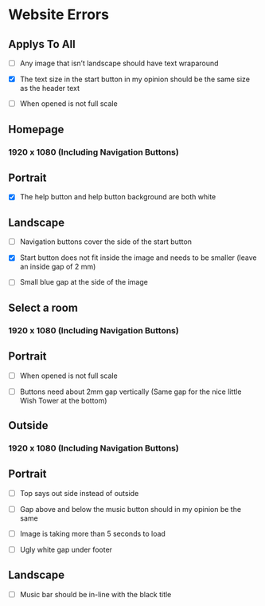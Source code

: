 # Website Errors
## Applys To All

- [ ] Any image that isn’t landscape should have text wraparound

- [x] The text size in the start button in my opinion should be the same size as the header text

- [ ] When opened is not full scale

## Homepage

### 1920 x 1080 (Including Navigation Buttons)

## Portrait

- [x] The help button and help button background are both white

## Landscape

- [ ] Navigation buttons cover the side of the start button

- [x] Start button does not fit inside the image and needs to be smaller (leave an inside gap of 2 mm)

- [ ] Small blue gap at the side of the image

## Select a room

### 1920 x 1080 (Including Navigation Buttons)

## Portrait

- [ ] When opened is not full scale

- [ ] Buttons need about 2mm gap vertically (Same gap for the nice little Wish Tower 
at the bottom)

## Outside

### 1920 x 1080 (Including Navigation Buttons)

## Portrait

- [ ] Top says out side instead of outside

- [ ] Gap above and below the music button should in my opinion be the same

- [ ] Image is taking more than 5 seconds to load

- [ ] Ugly white gap under footer

## Landscape

- [ ] Music bar should be in-line with the black title

